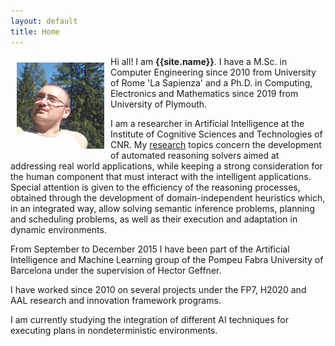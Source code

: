 ```yaml
---
layout: default
title: Home
---
```

<img style="float: left; padding: 10px;" src="figures/face.png">

Hi all! I am **{{site.name}}**. I have a M.Sc. in Computer Engineering since 2010 from University of Rome 'La Sapienza' and a Ph.D. in Computing, Electronics and Mathematics since 2019 from University of Plymouth.

I am a researcher in Artificial Intelligence at the Institute of Cognitive Sciences and Technologies of CNR. My [research](/research/) topics concern the development of automated reasoning solvers aimed at addressing real world applications, while keeping a strong consideration for the human component that must interact with the intelligent applications. Special attention is given to the efficiency of the reasoning processes, obtained through the development of domain-independent heuristics which, in an integrated way, allow solving semantic inference problems, planning and scheduling problems, as well as their execution and adaptation in dynamic environments.

From September to December 2015 I have been part of the Artificial Intelligence and Machine Learning group of the Pompeu Fabra University of Barcelona under the supervision of Hector Geffner.

I have worked since 2010 on several projects under the FP7, H2020 and AAL research and innovation framework programs.

I am currently studying the integration of different AI techniques for executing plans in nondeterministic environments.